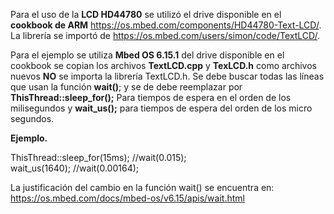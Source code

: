 Para el uso de la **LCD HD44780** se utilizó el drive disponible en el **cookbook de ARM** https://os.mbed.com/components/HD44780-Text-LCD/. La librería se importó de https://os.mbed.com/users/simon/code/TextLCD/.

Para el ejemplo se utiliza **Mbed OS 6.15.1** del drive disponible en el cookbook se copian los archivos **TextLCD.cpp** y **TexLCD.h** como archivos nuevos **NO** se importa la librería TextLCD.h. Se debe buscar todas las líneas que usan la función **wait()**; y se de debe reemplazar por **ThisThread::sleep_for();** 
Para tiempos de espera en el orden de los milisegundos y **wait_us();** para tiempos de espera del orden de los micro segundos.

**Ejemplo.**

ThisThread::sleep_for(15ms); //wait(0.015);  
wait_us(1640); //wait(0.00164);

La justificación del cambio en la función wait() se encuentra en: https://os.mbed.com/docs/mbed-os/v6.15/apis/wait.html
